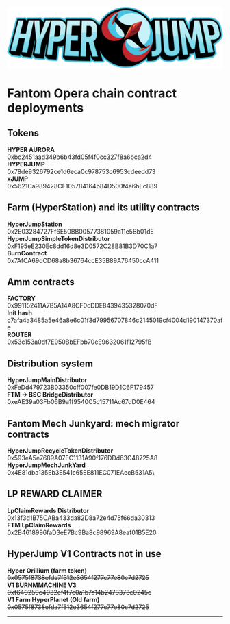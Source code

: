 ![HyperJump Logo](images/hyperjump-logo.svg)

# Fantom Opera chain contract deployments

## Tokens
**HYPER AURORA**\
0xbc2451aad349b6b43fd05f4f0cc327f8a6bca2d4  
**HYPERJUMP**\
0x78de9326792ce1d6eca0c978753c6953cdeedd73\
**xJUMP**\
0x5621Ca989428CF105784164b84D500f4a6bEc889

## Farm (HyperStation) and its utility contracts
**HyperJumpStation**\
0x2E03284727Ff6E50BB00577381059a11e5Bb01dE\
**HyperJumpSimpleTokenDistributor**\
0xF195eE230Ec8dd16d8e3D0572C28B81B3D70C1a7\
**BurnContract**\
0x7AfCA69dCD68a8b36764ccE35B89A76450ccA411 

## Amm contracts
**FACTORY**\
0x991152411A7B5A14A8CF0cDDE8439435328070dF\
**Init hash**\
c7afa4a3485a5e46a8e6c01f3d79956707846c2145019cf4004d190147370afe\
**ROUTER** \
0x53c153a0df7E050BbEFbb70eE9632061f12795fB

## Distribution system
**HyperJumpMainDistributor** \
0xFeDd479723B03350cff007fe0DB19D1C6F179457\
**FTM -> BSC BridgeDistributor**\
0xeAE39a03Fb06B9a1f9540C5c15711Ac67dD0E464

## Fantom Mech Junkyard: mech migrator contracts
**HyperJumpRecycleTokenDistributor**\
0x593eA5e7689A07EC1131A90f176DDd63C48725A8\
**HyperJumpMechJunkYard**\
0x4E81dba135Eb3E541c65EE811EC071EAecB531A5\

## LP REWARD CLAIMER
**LpClaimRewards Distributor**\
0x13f3d1B75CABa433da82D8a72e4d75f66da30313\
**FTM LpClaimRewards**\
0x2B4618996faD3eE7Bc9Ba8c98969A8eaf01B5E20

## HyperJump V1 Contracts not in use
**Hyper Orillium (farm token)**\
~~0x0575f8738efda7f512e3654f277c77e80c7d2725~~\
**V1 BURNMMACHINE V3**\
~~0xf640259e4032ef4f7e0a1b7a14b2473373c0245c~~\
**V1 Farm HyperPlanet (Old farm)**\
~~0x0575f8738efda7f512e3654f277c77e80c7d2725~~

--------------------------------------------------------------------------------------------------------